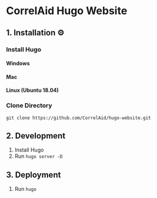 # CorrelAid Hugo Website

## 1. Installation :gear:

### Install Hugo

#### Windows

#### Mac

#### Linux (Ubuntu 18.04)


### Clone Directory

```
git clone https://github.com/CorrelAid/hugo-website.git
```

## 2. Development

1. Install Hugo
2. Run `hugo server -D`



## 3. Deployment

1. Run `hugo`